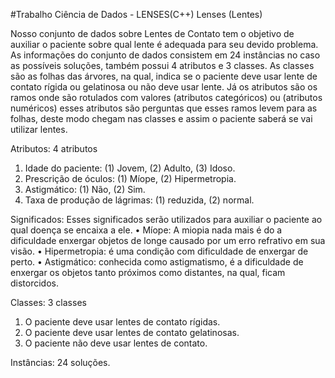 #Trabalho Ciência de Dados - LENSES(C++)
Lenses (Lentes)

Nosso conjunto de dados sobre Lentes de Contato tem o objetivo de auxiliar o paciente sobre qual lente é adequada para seu devido problema. As informações do conjunto de dados consistem em 24 instâncias no caso as possíveis soluções, também possui 4 atributos e 3 classes. As classes são as folhas das árvores, na qual, indica se o paciente deve usar lente de contato rígida ou gelatinosa ou não deve usar lente. Já os atributos são os ramos onde são rotulados com valores (atributos categóricos) ou (atributos numéricos) esses atributos são perguntas que esses ramos levem para as folhas, deste modo chegam nas classes e assim o paciente saberá se vai utilizar lentes.

Atributos: 4 atributos
1)	Idade do paciente: (1) Jovem, (2) Adulto, (3) Idoso.
2)	Prescrição de óculos: (1) Míope, (2) Hipermetropia.
3)	Astigmático: (1) Não, (2) Sim.
4)	Taxa de produção de lágrimas: (1) reduzida, (2) normal.

Significados: Esses significados serão utilizados para auxiliar o paciente ao qual doença se encaixa a ele.
•	Míope: A miopia nada mais é do a dificuldade enxergar objetos de longe causado por um erro refrativo em sua visão.
•	Hipermetropia: é uma condição com dificuldade de enxergar de perto.
•	Astigmático: conhecida como astigmatismo, é a dificuldade de enxergar os objetos tanto próximos como distantes, na qual, ficam distorcidos. 


Classes: 3 classes
1)	O paciente deve usar lentes de contato rígidas.
2)	O paciente deve usar lentes de contato gelatinosas.
3)	O paciente não deve usar lentes de contato.


Instâncias: 24 soluções.
